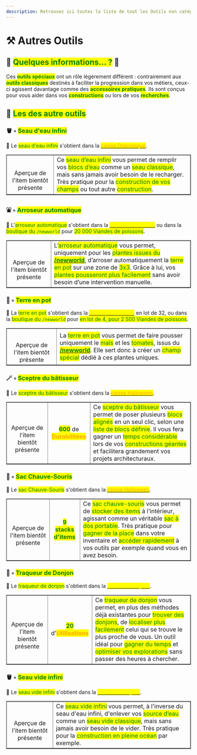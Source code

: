 ```yaml
---
description: Retrouvez ici toutes la liste de tout les Outils non catégorisés présents sur le serveur.
---
```


# ⚒️ Autres Outils

## 💠 <mark style="color:green;">Quelques informations... ?</mark> 📃

Ces <mark style="color:green;">**outils spéciaux**</mark> ont un rôle légèrement différent : contrairement aux <mark style="color:green;">**outils classiques**</mark> destinés à faciliter la progression dans vos métiers, ceux-ci agissent davantage comme des <mark style="color:green;">**accessoires pratiques**</mark>. Ils sont conçus pour vous aider dans vos <mark style="color:green;">**constructions**</mark> ou lors de vos <mark style="color:green;">**recherches**</mark>.

## 💠 <mark style="color:green;">Les des autre outils</mark>

### 🪣 ◦ <mark style="color:green;">Seau d'eau infini</mark>

🔹 Le <mark style="color:green;">seau d'eau infini</mark> s'obtient dans la [<mark style="color:orange;">caisse Draconique</mark>](https://wiki.evolucraft.fr/le-gameplay/les-caisses#caisse-draconique).

<table border="1" cellspacing="0" cellpadding="6">
  <tr>
   <td align="center"><figure><img src="../.gitbook/assets/Codex/Outils/Autre/SeauEau_Infini.png" alt=""></figure>Aperçue de l'item bientôt présente</td>
   <td>Ce <mark style="color:green;">seau d’eau infini</mark> vous permet de remplir vos <mark style="color:green;">blocs d’eau</mark> comme un <mark style="color:green;">seau classique</mark>, mais sans jamais avoir besoin de le recharger. Très pratique pour la <mark style="color:green;">construction de vos champs</mark> ou tout autre <mark style="color:green;">construction</mark>.</td>
  </tr>
</table>

### ⛲ ◦ <mark style="color:green;">Arroseur automatique</mark>

🔹 L'<mark style="color:green;">arroseur automatique</mark> s'obtient dans la [<mark style="color:yellow;">caisse aux Trésors</mark>](https://wiki.evolucraft.fr/le-gameplay/les-caisses#caisse-aux-tresors) ou dans la <mark style="color:green;">boutique du `/newworld`</mark> pour <mark style="color:green;">20 000 Viandes de poissons</mark>.

<table border="1" cellspacing="0" cellpadding="6">
  <tr>
   <td align="center"><figure><img src="../.gitbook/assets/Codex/Outils/Autre/Arroseur.png" alt=""></figure>Aperçue de l'item bientôt présente</td>
   <td>L’<mark style="color:green;">arroseur automatique</mark> vous permet, uniquement pour les <mark style="color:green;">plantes issues du</mark> <a href="https://wiki.evolucraft.fr/le-gameplay/mondes#le-new-world"><mark style="color:green;"><strong>/newworld</strong></mark></a>, d’arroser automatiquement la <mark style="color:green;">terre en pot</mark> sur une zone de <mark style="color:green;">3x3</mark>. Grâce à lui, vos <mark style="color:green;">plantes pousseront plus facilement</mark> sans avoir besoin d’une intervention manuelle.</td>
  </tr>
</table>

### 🌱 ◦ <mark style="color:green;">Terre en pot</mark>

🔹 La <mark style="color:green;">terre en pot</mark> s'obtient dans la [<mark style="color:yellow;">caisse aux Trésors</mark>](https://wiki.evolucraft.fr/le-gameplay/les-caisses#caisse-aux-tresors) en lot de 32, ou dans la <mark style="color:green;">boutique du `/newworld`</mark> pour <mark style="color:green;"> en lot de 4, pour 2  500 Viandes de poissons</mark>.

<table border="1" cellspacing="0" cellpadding="6">
  <tr>
   <td align="center"><figure><img src="../.gitbook/assets/Codex/Outils/Autre/TerreEnPot.png" alt=""></figure>Aperçue de l'item bientôt présente</td>
   <td>La <mark style="color:green;">terre en pot</mark> vous permet de faire pousser uniquement le <mark style="color:green;">maïs</mark> et les <mark style="color:green;">tomates</mark>, issus du <a href="https://wiki.evolucraft.fr/le-gameplay/mondes#le-new-world"><mark style="color:green;"><strong>/newworld</strong></mark></a>. Elle sert donc à créer un <mark style="color:green;">champ spécial</mark> dédié à ces plantes uniques.</td>
  </tr>
</table>

### 🪄 ◦ <mark style="color:green;">Sceptre du bâtisseur</mark>

🔹 Le <mark style="color:green;">sceptre du bâtisseur</mark> s'obtient dans la [<mark style="color:orange;">caisse Halloween</mark>](https://wiki.evolucraft.fr/le-gameplay/les-caisses#caisse-halloween).

<table border="1" cellspacing="0" cellpadding="6">
  <tr>
   <td align="center"><figure><img src="../.gitbook/assets/Codex/Outils/Autre/SceptreBatisseur.png" alt=""></figure>Aperçue de l'item bientôt présente</td>
<td align="center">
     <p><mark style="color:green;"><strong>600</strong></mark> de <mark style="color:orange;"><strong>Durabilitées</strong></mark></p>
   </td>
   <td>Ce <mark style="color:green;">sceptre du bâtisseur</mark> vous permet de poser plusieurs <mark style="color:green;">blocs alignés</mark> en un seul clic, selon une <mark style="color:green;">liste de blocs définie</mark>. Il vous fera gagner un <mark style="color:green;">temps considérable</mark> lors de vos <mark style="color:green;">constructions géantes</mark> et facilitera grandement vos projets architecturaux.</td>
  </tr>
</table>

### 🎒 ◦ <mark style="color:green;">Sac Chauve-Souris</mark>

🔹 Le <mark style="color:green;">sac Chauve-Souris</mark> s'obtient dans la [<mark style="color:orange;">caisse Halloween</mark>](https://wiki.evolucraft.fr/le-gameplay/les-caisses#caisse-halloween).

<table border="1" cellspacing="0" cellpadding="6">
  <tr>
   <td align="center"><figure><img src="../.gitbook/assets/Codex/Outils/Autre/Sac_ChauveSouris.png" alt=""></figure>Aperçue de l'item bientôt présente</td>
<td align="center">
     <p><mark style="color:green;"><strong>9 stacks d'items</strong></mark>
   </td>
   <td>Ce <mark style="color:green;">sac chauve-souris</mark> vous permet de <mark style="color:green;">stocker des items</mark> à l’intérieur, agissant comme un véritable <mark style="color:green;">sac à dos portable</mark>. Très pratique pour <mark style="color:green;">gagner de la place</mark> dans votre inventaire et <mark style="color:green;">accéder rapidement</mark> à vos outils par exemple quand vous en avez besoin.</td>
  </tr>
</table>

### 🧭 ◦ <mark style="color:green;">Traqueur de Donjon</mark>

🔹 Le <mark style="color:green;">traqueur de donjon</mark> s'obtient dans la [<mark style="color:yellow;">caisse de Pâques</mark>](https://wiki.evolucraft.fr/le-gameplay/les-caisses#caisse-paques).

<table border="1" cellspacing="0" cellpadding="6">
  <tr>
   <td align="center"><figure><img src="../.gitbook/assets/Codex/Outils/Autre/TraqueurDonjon.png" alt=""></figure>Aperçue de l'item bientôt présente</td>
<td align="center">
     <p><mark style="color:green;"><strong>20</strong></mark> d'<mark style="color:orange;"><strong>Utilisations</strong></mark></p>
   </td>
   <td>Ce <mark style="color:green;">traqueur de donjon</mark> vous permet, en plus des méthodes déjà existantes pour <mark style="color:green;">trouver des donjons</mark>, de <mark style="color:green;">localiser plus facilement</mark> celui qui se trouve le plus proche de vous. Un outil idéal pour <mark style="color:green;">gagner du temps</mark> et <mark style="color:green;">optimiser vos explorations</mark> sans passer des heures à chercher.</td>
  </tr>
</table>

### 🪣 ◦ <mark style="color:green;">Seau vide infini</mark>

🔹 Le <mark style="color:green;">seau vide infini</mark> s'obtient dans la [<mark style="color:yellow;">caisse de Pâques</mark>](https://wiki.evolucraft.fr/le-gameplay/les-caisses#caisse-paques).

<table border="1" cellspacing="0" cellpadding="6">
  <tr>
   <td align="center"><figure><img src="../.gitbook/assets/Codex/Outils/Autre/SeauVide_Infini.png" alt=""></figure>Aperçue de l'item bientôt présente</td>
   <td>Ce <mark style="color:green;">seau vide infini</mark> vous permet, à l'inverse du seau d'eau infini, d'enlever vos <mark style="color:green;">source d’eau</mark> comme un <mark style="color:green;">seau vide classique</mark>, mais sans jamais avoir besoin de le vider. Très pratique pour la <mark style="color:green;">construction en pleine océan</mark> par exemple.</td>
  </tr>
</table>
